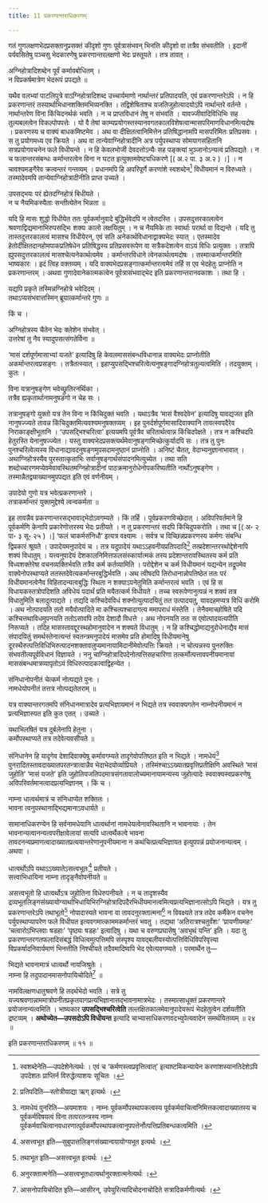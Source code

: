 ```yaml
---
title: 11 प्रकरणान्तराधिकरणम्

---
```

गतं गुणलक्षणभेदप्रसक्तानुप्रसक्तं कीदृशो गुणः पूर्वत्रासंभवन् भिनत्ति कीदृशो वा तत्रैव संभवतीति । इदानीं पर्यवसितेषु पञ्चसु भेदकारणेषु प्रकरणान्तरलक्षणो भेदः प्रस्तूयते । तत्र तावत् ।

अग्निहोत्रादिशब्देन पूर्वं कर्मावबोधितम् ।  
न विप्रकर्षमात्रेण भेदरूपं प्रपद्यते ॥  


यथैव वलभ्यां पाटलिपुत्रे वाऽग्निहोत्रादिशब्द उच्चार्यमाणो नार्थान्तरं प्रतिपादयति, एवं प्रकरणान्तरेऽपि । न हि प्रकरणान्तरं तस्यार्थाभिधानशक्तिमभिव्यनक्ति । तद्विशेषिताश्च यजतिजुहोत्यादयोऽपि नार्थान्तरे वर्तन्ते । नार्थान्तरेण विना किंचिदनर्थकं भवति । न च प्राप्तविधानं तेषु न संभवति । यावज्जीवादिविधिभिः सह तुल्यबलत्वेन विकल्पोपपत्तेः । यो वै तेषां काम्यप्रयोगस्तस्यानवगतकालविशेषत्वान्मासपरिमाणविधानमित्यदोषः । प्रकरणस्य च वाक्यं बाधकमिष्टमेव । अथ वा दीक्षितत्वानिमित्तेन प्रतिषिद्धानामपि मासपरिमितः प्रतिप्रसवः । स तु प्रयोगमध्य एव क्रियते । अथ वा तान्येवाग्निहोत्रादीनि अत्र पर्युपस्थाप्य सोमयागसहितानि सत्रप्रयोगवचनेन फले विधीयन्ते । न हि केवलभोजी देवदत्तोऽन्यैः सह पङ्क्त्यां भुञ्जानोऽन्यत्वं प्रतिपद्यते । न च फलान्तरसंबन्धः कर्मान्तरत्वेन विना न घटत इत्युक्तमवेष्ट्यधिकरणे \[( अ.२ पा. ३ अ.२ ) ।\]  । न चावश्यमङ्गैरेव क्रत्वन्तरं गन्तव्यम् । प्रधानमपि हि अपरिपूर्णे करणांशे स्वशब्देन[^1] विधीयमानं न विरुध्यते । तस्मादेवमपि तान्येवाग्निहोत्रादीनीति प्राप्त उच्यते ।

[^1]: स्वशब्देनेति—उपदेशेनेत्यर्थः । एवं च ‘कर्मणस्त्वप्रवृत्तित्वात्’ इत्याष्टमिकन्यायेन करणांशस्यानतिदेशेऽपि उपदेशतः प्राप्तिर्न विरुद्धेत्याशयः सूचितः ।


उपसद्भयः परं ह्येतदग्निहोत्रं बिधीयते ।  
न च नैयमिकस्यैताः सन्तीत्येतेन भिन्नता ॥  


यदि हि मासः शुद्धो विधीयेत ततः पूर्वकर्मानुवादे बुद्धिर्भवेदपि न त्वेतदस्ति । उपसदुत्तरकालत्वेन श्रवणाद्विद्यमानाभिरुपसद्भिः शक्यः कालो लक्षयितुम् । न च नैयमिके ताः स्वार्थाः परार्था वा विद्यन्ते । यदि तु तास्तदुत्तरकालत्वं मासश्च विधीयेरन्, एवं सति अनेकार्थविधानाद्वाक्यभेदः स्यात् । एतस्मादेव हेतोर्दीक्षितदानहोमपाकप्रतिषेधेन प्रतिषिद्धस्य प्रतिप्रसवरूपेण वा सत्रैकदेशत्वेन वाऽयं विधिः प्रत्युक्तः । तत्रापि ह्युपसदुत्तरकालत्वं मासश्चेत्यनेकार्थत्वमेव । कर्मान्तरविधाने त्वेनकार्थत्वमदोषः । तस्मात्कर्मान्तरमिति भाष्यकारः । इदं त्विह वक्तव्यम् । यदि वाक्यभेदप्रसङ्गात्कर्मान्तरत्वमेवं तर्हि स एव भेदहेतुः प्राप्नोति न प्रकरणान्तरम् । अथवा गुणादेवानेकात्मकत्वेन पूर्वत्रासंभवाद्भेद इति प्रकरणान्तरानवकाशः । तथा हि ।

यद्यपि प्रकृते तस्मिन्नग्निहोत्रे भवेदिदम् ।  
तथाऽप्यसंभवात्तस्मिन् ब्रूयात्कर्मान्तरे गुणः ॥  


किं च ।

अग्निहोत्रस्य चैतेन भेदः क्लेशेन संभवेत् ।  
उत्तरेषां तु नैव स्यादुपसत्संगतेर्विना ॥  


‘मासं दर्शपूर्णमासाभ्यां यजते’ इत्यादिषु हि केवलमाससंबन्धविधानान्न वाक्यभेदः प्राप्नोतीति अकर्मान्तरत्वप्रसङ्गः । तत्रैतत्स्यात् । इहाप्युपसद्भिश्चरित्वेत्यनुषङ्गादग्निहोत्रतुल्यत्वमिति । तदयुक्तम् । कुतः ।

विना यत्रानुषङ्गेण भवेच्छ्रुतिरनर्थिका ।  
तत्रैव ह्यकृतार्थानामनुषङगो न चेह सः ।  


तत्रानुषङ्गो युक्तो यत्र तेन विना न किंचिदुक्तं भवति । यथाऽत्रैव ‘मासं वैश्वदेवेन’ इत्यादिषु यावद्यजत इति नानुषज्ज्यते तावन्न किंचिदुक्तमित्यवश्यमनुषक्तव्यम् । इह पुनर्दर्शपूर्णमासादिवाक्यानि तावत्स्वपदैरेव निराकाङ्क्षीभूतानि । ‘उपसद्भिश्चरित्वा’ इत्ययमपि पूर्वत्रैव चरितार्थत्वान्न किंचिदपेक्षते । तत्र न कश्चिदपि हेतुरस्ति येनानुषज्ज्येत । यस्तु वाक्यभेदप्रसक्त्यर्थमेवानुषङ्गामिच्छेत्कुर्यादपि सः । तत्र तु पुनः पुनश्चरित्वेत्यस्य विधानाद्यावदनुषङ्गमुपसदामनुष्ठानं प्राप्नोति । अनिष्टं चैतत्, वेदाभ्यनुज्ञानाभावात् । अथाग्निहोत्रस्यैव पुरस्तात्कृताभिः सर्वानुषङ्गार्थसंपादनमित्युच्येत । तथा सति शब्दोच्चारणमप्येवमेवावस्थितमग्निहोत्रादीनां पाठक्रमानुरोधेनोपकरिष्यतीति नार्थोऽनुषङ्गेण । तस्मान्नैतद्व्याख्यानमुपपद्यत इति एवं वर्णनीयम् ।

उपादेयो गुणो यत्र भवेत्प्रकरणान्तरे ।  
तत्राकर्मान्तरं युक्तमुद्देश्ये त्वन्वकर्मता ॥  


इह तावन्नैव प्रकरणान्तरसद्भावाद्भेदोऽवगम्यते । किं तर्हि । पूर्वप्रकरणविच्छेदात् । अविपरिवर्तमाने हि पूर्वकर्मणि केनापि प्रकारेणोत्तरस्य भेदः प्रतीयते । न तु प्रकरणान्तरं सदपि किंचिदुपकरोति । तथा च  \[( अ॰ २ पा॰ ३ सू॰ २५ ) ।\] ‘फलं चाकर्मसंनिधौ’ इत्यत्र वक्ष्यामः । सर्वत्र च विच्छिन्नप्रकरणस्य कर्मणः संबन्धि द्विप्रकारं श्रूयते । उपादेयमनुपादेयं च । तत्र यदुपादेयं यथाऽऽहवनीयप्रतिपदादि[^2] तत्प्रदेशान्तरस्थोद्देशेनापि शक्यं विधातुम् । यत्त्वनुपादेयं देशकालनिमित्तफलसंस्कार्यात्मकं तस्य प्रदेशान्तरावस्थितस्य कर्म प्रति विध्यशक्तेरेषा वचनव्यक्तिर्भवति तत्रैव कर्म कर्तव्यामिति । परोद्देशेन च कर्म विधीयमानं यद्यन्येन तद्रूपमेव वाक्येनोपस्थाप्यते ततस्तदेवेत्यकर्मान्तरबुद्धिर्भवति । अथ त्वीषदपि तिरोधानान्नोपतिष्ठेत ततः परं विधीयमानत्वेनैव विहितादन्यत्वबुद्धिः स्थिता न शक्याऽपनेतुमिति कर्मान्तरत्वं भवति । एवं हि स विधायकस्तत्रोपदिशति अविधेयं पदार्थं प्रति मयैतत्कर्म विधीयते । तच्च स्वरूपेणानुत्पन्नं न शक्यं तत्र विधातुमिति बलादुत्पाद्यते । तद्यदि कश्चिदेवंविधं शक्नोत्युत्पादयितुं तत उत्पादयतु, यावदहमप्यत्र विधिं करोमि । अथ नोत्पादयति ततो मयैवोत्पादिते मा कश्चित्यश्चादागत्य ममापराधं मंस्तेति । तेनैवमाच्छोषिते यदि कश्चित्तथाविधमुपनयति ततोऽसावपि तदेव देशादौ विधत्ते । अथ नोपनयति ततः स एवोत्पादयत्यपीति निरूप्यते । तदिह मासस्तावद्दूरस्थहोमानुवादेन न शक्यते विधातुम् । न हि कश्चिद्धोमाद्यनुरोधेनाद्यैव मासं संपादयितुं समर्थस्तेनात्यन्तं स्वतन्त्रमनुपादेयं मासमेव प्रति होमादिषु विधीयमानेषु दूरस्थैरुत्पत्तिविधिभिरुत्पादनशक्तावलुप्यमानायामिदानीमेवोत्पत्तिः क्रियते । न चोत्पन्नस्य पुनरुक्तिः संभवतीत्यपूर्वविधानं विज्ञायते । ननु चाग्निहोत्रादिपदेनोत्पत्तिसहचारिणा तत्कर्मोत्पत्तावपनीयमानायां माससंबन्धमात्रव्यापृतोऽयं विधिरुत्पादकत्वाद्विहन्येत ।

[^2]: प्रतिपदिति—स्तोत्रीयाद्या ऋग् इत्यर्थः ।


संनिधानोपनीतं चेत्कर्म नोत्पद्यते पुनः ।  
नामधेयोपनीतं तत्तत्र नोत्पद्यतेतराम् ॥  


यत्र वाक्यान्तरगतमपि संनिधानमात्रादेव प्रत्यभिज्ञायमानं न भिद्यते तत्र स्ववाक्यगतेन नाम्नोपनीयमानं न प्रत्यभिज्ञास्यत इति कुत एतत् । उच्यते ।

यथाभिलषितं यत्र दुर्बलेनापि हेतुना ।  
कर्मोपस्थाप्यते तत्र तदेवेत्यवसीयते ॥  


संनिधानेन हि यादृगेव देशादिवाक्येषु कर्मावगम्यते तादृगेवोपतिष्ठत इति न भिद्यते । नामधेयं[^3] पुनरादितस्तावदाख्यातपरतन्त्रात्वान्नैव भेदाभेदयोर्व्याप्रियते । तस्मिंश्चाऽऽख्यातप्रवृत्तिप्रतीक्षिणि अवस्थिते ‘मासं जुहोति’ ‘मासं यजते’ इति जुहोतियजतिपदमात्रसंगतावालोच्यमानायामन्यस्य जुहोत्यादेः स्ववाक्यस्वप्रकरणेषु अविपरिवर्तमानत्वादप्रत्यभिज्ञानम् । किं च ।

[^3]: नामधेयं पुनरिति—अयमाशयः । नाम्नः पूर्वकर्मोपस्थापकत्वस्य पूर्वकर्मवाचित्वनिमित्तकत्वादाख्यातस्य च पूर्वकर्मविषयत्वं विना तत्परतन्त्रस्य नाम्नः पूर्वकर्मवाचित्वानवधारणात्पूर्वकर्मोपस्थापकत्वानुपपत्तेर्नोत्पत्तिप्रतिबन्धकत्वमिति ।


नाम्ना धात्वर्थमात्रं च संनिधाप्येत शक्तितः ।  
भावना त्वनुपस्थानाद्भिद्यमानाऽवधार्यते ॥  


सामानाधिकरण्येन हि सर्वनामधेयानि धात्वर्थानां नामधेयत्वेनावस्थितानि न भावनायाः । तेन भावनान्यत्वानन्यत्वपरीक्षावेलायां सत्यपि धात्वर्थैकत्वे भावना तावदनन्यप्रमाणत्वादाख्यातप्रत्ययान्तरेणानुपनीयमाना न कथंचित्प्रत्यभिज्ञायत इत्युपपन्नं प्रयोजनान्यत्वम् । अथवा ।

धात्वर्थोऽपि यथाऽऽख्यातेऽसत्त्वभूतः[^4] प्रतीयते ।  
सत्त्वाभिधायिना नाम्ना तादृङ्नैवोपनीयते ॥  

[^4]: असत्त्वभूत इति—सुबुपात्तलिङ्गसंख्यान्वयायोग्यभूत इत्यर्थः ।



असत्त्वभूतो हि धात्वर्थोऽत्र जुहोतिना विधेरुपनीयते । न च तादृशस्यैव द्रव्यभूतलिङ्गसंख्यायोग्यार्थाभिधायिभिरग्निहोत्रादिपदैरभिधीयमानत्वमित्यप्रत्यभिज्ञानात्सोऽपि भिद्यते । यत्र तु प्रकरणान्तरेऽपि तथाभूतो[^5] नोपादास्यते भावना वा तावदनुरक्तात्मना[^6] न विवक्ष्यते तत्र तदेव कर्मैकेन वचनेन पर्युपस्थाप्यापरेण फले विधीयत इत्यवगमात्काममकर्मान्तरं भवतु । तद्यथा ‘अतिरात्रश्चतुर्वंशः’ ‘प्रायणीयमहः’ ‘चत्वारोऽभिप्लवाः षडहाः’ ‘पृष्ठ्यः षडहः’ इत्यादिषु । यथा च वरुणप्रघासेषु ‘अवभृथं यन्ति’ इति । यदा तु प्रकरणान्तरगतफलादिसंबद्धं विधित्वमुत्पत्तिमपि संस्पृश्य यावद्बलीयस्योत्पत्तिविधिविपरिवृत्त्या विप्रकर्षादनिवार्यमाणं भिनत्तीति निश्चीयते तदैवमादिष्वपि भेद एवेत्यवगम्यते । परमार्थेन तु—

[^5]: तथाभूत इति—असत्त्वभूत इत्यर्थः ।


[^6]: अनुरक्तात्मनेति—असत्त्वभूतधात्वर्थानुरक्तात्मनेत्यर्थः ।


भिद्यते भावनामात्रं धात्वर्थो नायजिश्रुतेः ।  
नाम्ना हि तदुपादानमासनोपायिचोदिते[^7] ॥  

[^7]: आसनोपायिचोदित इति—आसीरन्, उपेयुरित्यादिचोदनाचोदिते सत्रादिकर्मणीत्यर्थः ।



नामविलक्षणधातुश्रवणे हि तदर्थभेदो भवति । सत्रे तु यज्यश्रवणान्नाममात्रोपनीतप्रकृतयागप्रत्यभिज्ञानात्तद्भावनामात्रभेदः । तस्मात्साधूक्तं प्रकरणान्तरे प्रयोजनान्यत्वमिति । भाष्यकार **उपसद्भिश्चरित्वेति** तल्लक्षितकालमेवानुपादेयरूपं भेदहेतुत्वेन दर्शयतीति द्रष्टव्यम् । **अथोच्येत—उपसदोऽपि विधीयन्त** इत्यादि चाभ्यासाधिकरणवदभ्युपेत्यवादेन समर्थयितव्यम् ॥ २४ ॥

इति प्रकरणान्तराधिकरणम् ॥ ११ ॥